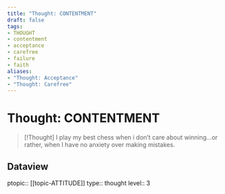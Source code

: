 ```yaml
---
title: "Thought: CONTENTMENT"
draft: false
tags:
- THOUGHT
- contentment
- acceptance
- carefree
- failure
- faith
aliases:
- "Thought: Acceptance"
- "Thought: Carefree"
---
```

# Thought: CONTENTMENT
> [!Thought]
> I play my best chess when i don’t care about winning…or rather, when I have no anxiety over making mistakes.

## Dataview
ptopic:: [[topic-ATTITUDE]]
type:: thought
level:: 3
